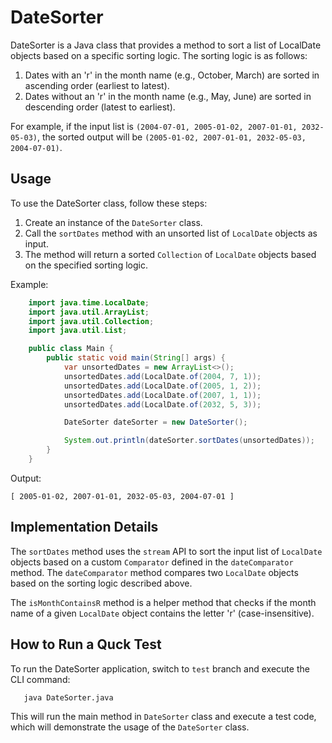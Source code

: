 # DateSorter

DateSorter is a Java class that provides a method to sort a list of LocalDate objects based on a specific sorting logic. The sorting logic is as follows:

1. Dates with an 'r' in the month name (e.g., October, March) are sorted in ascending order (earliest to latest).
2. Dates without an 'r' in the month name (e.g., May, June) are sorted in descending order (latest to earliest).

For example, if the input list is `(2004-07-01, 2005-01-02, 2007-01-01, 2032-05-03)`, the sorted output will be `(2005-01-02, 2007-01-01, 2032-05-03, 2004-07-01)`.

## Usage

To use the DateSorter class, follow these steps:

1. Create an instance of the `DateSorter` class.
2. Call the `sortDates` method with an unsorted list of `LocalDate` objects as input.
3. The method will return a sorted `Collection` of `LocalDate` objects based on the specified sorting logic.

Example:

```java
    import java.time.LocalDate;
    import java.util.ArrayList;
    import java.util.Collection;
    import java.util.List;

    public class Main {
        public static void main(String[] args) {
            var unsortedDates = new ArrayList<>();
            unsortedDates.add(LocalDate.of(2004, 7, 1));
            unsortedDates.add(LocalDate.of(2005, 1, 2));
            unsortedDates.add(LocalDate.of(2007, 1, 1));
            unsortedDates.add(LocalDate.of(2032, 5, 3));

            DateSorter dateSorter = new DateSorter();

            System.out.println(dateSorter.sortDates(unsortedDates));
        }
    }
```


Output:

`[ 2005-01-02, 2007-01-01, 2032-05-03, 2004-07-01 ]`

## Implementation Details

The `sortDates` method uses the `stream` API to sort the input list of `LocalDate` objects based on a custom `Comparator` defined in the `dateComparator` method. The `dateComparator` method compares two `LocalDate` objects based on the sorting logic described above.

The `isMonthContainsR` method is a helper method that checks if the month name of a given `LocalDate` object contains the letter 'r' (case-insensitive).

## How to Run a Quck Test

To run the DateSorter application, switch to `test` branch and execute the CLI command:

 ```sh
    java DateSorter.java
 ```


This will run the main method in `DateSorter` class and execute a test code, which will demonstrate the usage of the `DateSorter` class.
